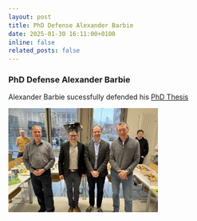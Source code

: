 ```yaml
---
layout: post
title: PhD Defense Alexander Barbie
date: 2025-01-30 16:11:00+0100
inline: false
related_posts: false
---
```


### PhD Defense Alexander Barbie

Alexander Barbie sucessfully defended his [PhD Thesis](https://doi.org/10.21941/kcss/2025/2)

<img src="/assets/img/News/PhDDefenseAlexanderBarbie.jpg" width="300">
